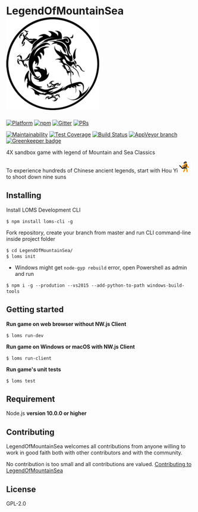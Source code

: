 # LegendOfMountainSea ![icon](https://raw.githubusercontent.com/SkyHarp/LegendOfMountainSea/master/assets/LOMS.png)

[![Platform](https://img.shields.io/badge/platform-osx%20%7C%20win-orange.svg?style=flat-square)](https://github.com/SkyHarp/LegendOfMountainSea/releases)
[![npm](https://img.shields.io/npm/v/loms-cli.svg?style=flat-square&label=loms-cli)](https://www.npmjs.com/package/loms-cli)
[![Gitter](https://img.shields.io/gitter/room/SkyHarp/LegendOfMountainSea.svg?style=flat-square)](https://gitter.im/SkyHarp/LegendOfMountainSea)
[![PRs](https://img.shields.io/badge/PRs-welcome-yellow.svg?style=flat-square)](https://github.com/SkyHarp/LegendOfMountainSea/blob/master/.github/CONTRIBUTING.md)

[![Maintainability](https://api.codeclimate.com/v1/badges/b89efe9442ffb2142766/maintainability)](https://codeclimate.com/github/SkyHarp/LegendOfMountainSea/maintainability)
[![Test Coverage](https://api.codeclimate.com/v1/badges/b89efe9442ffb2142766/test_coverage)](https://codeclimate.com/github/SkyHarp/LegendOfMountainSea/test_coverage)
[![Build Status](https://img.shields.io/travis/SkyHarp/LegendOfMountainSea/master.svg?style=flat-square&logo=travis&label=osx)](https://travis-ci.org/SkyHarp/LegendOfMountainSea)
[![AppVeyor branch](https://img.shields.io/appveyor/ci/TyrealGray/legendofmountainsea/master.svg?style=flat-square&logo=appveyor&label=win)](https://ci.appveyor.com/project/TyrealGray/legendofmountainsea) [![Greenkeeper badge](https://badges.greenkeeper.io/SkyHarp/LegendOfMountainSea.svg)](https://greenkeeper.io/)

4X sandbox game with legend of Mountain and Sea Classics

To experience hundreds of Chinese ancient legends, start with Hou Yi ![houyi](https://raw.githubusercontent.com/SkyHarp/LegendOfMountainSea/master/houyi_battle.gif) to shoot down nine suns

## Installing

Install LOMS Development CLI
```
$ npm install loms-cli -g
```

Fork repository, create your branch from master and run CLI command-line inside project folder
```
$ cd LegendOfMountainSea/
$ loms init
```
- Windows might get `node-gyp rebuild` error, open Powershell as admin and run
```
$ npm i -g --prodution --vs2015 --add-python-to-path windows-build-tools
```
 

## Getting started
**Run game on web browser without NW.js Client**
```
$ loms run-dev
```
**Run game on Windows or macOS with NW.js Client**
```
$ loms run-client
```
**Run game's unit tests**
```
$ loms test
```

## Requirement
Node.js **version 10.0.0 or higher**

## Contributing
LegendOfMountainSea welcomes all contributions from anyone willing to work in good faith both with other contributors and with the community.

No contribution is too small and all contributions are valued.
[Contributing to LegendOfMountainSea](https://github.com/SkyHarp/LegendOfMountainSea/blob/master/.github/CONTRIBUTING.md)

## License
GPL-2.0
